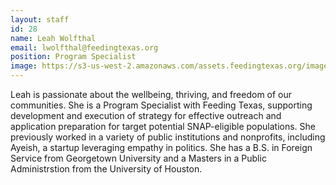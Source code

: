 ```yaml
---
layout: staff
id: 28
name: Leah Wolfthal
email: lwolfthal@feedingtexas.org
position: Program Specialist
image: https://s3-us-west-2.amazonaws.com/assets.feedingtexas.org/images/staff/leah_wolfthall.jpg
---
```

Leah is passionate about the wellbeing, thriving, and freedom of our communities.  She is a Program Specialist with Feeding Texas, supporting development and execution of strategy for effective outreach and application preparation for target potential SNAP-eligible populations.  She previously worked in a variety of public institutions and nonprofits, including Ayeish, a startup leveraging empathy in politics.  She has a B.S. in Foreign Service from Georgetown University and a Masters in a Public Administrstion from the University of Houston.
